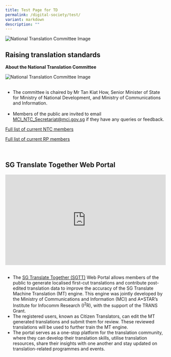 ```yaml
---
title: Test Page for TD
permalink: /digital-society/test/
variant: markdown
description: ""
---
```

<img alt="National Translation Committee Image" src="/images/TD/updated%20ifg%201\_ntc%20banner\_mci%20website%20revamp%202023.png">

<section id="“raising-translation-standards”">
	<h2>Raising translation standards</h2>

<p><strong>About the National Translation Committee</strong></p>

<img alt="National Translation Committee Image" src="https://www.mci.gov.sg/images/TD/updated%20ifg%202\_ntc%20and%20rp%20ifg\_mci%20website%20revamp%202023.png">

<ul>
&nbsp; <li>The committee is chaired by Mr Tan Kiat How, Senior Minister of State for Ministry of National Development, and Ministry of Communications and Information.</li>
&nbsp; <li>Members of the public are invited to email <a href="mailto:MCI_NTC_Secretariat@mci.gov.sg">MCI_NTC_Secretariat@mci.gov.sg</a> if they have any queries or feedback.</li>
</ul>

<p><a href="“/files/Translation/N\_NTC\_5th\_Term\_NTC\_CVs\_Updated\_as\_of\_15\_Nov\_2023.pdf”">Full list of current NTC members</a></p>
<p><a href="“/files/Translation/ntc%20-%20resource%20panels%205th%20term%20cvs%20(as%20of%2018%20sep%202023).pdf”">Full list of current RP members</a></p>&nbsp;

<section id="“sgtt-web-portal”">
	<h2>SG Translate Together Web Portal</h2>

<div style="position:relative;padding-top:56.25%;"> <iframe style="position:absolute;top:0;left:0;width:100%;height:100%;" align="center" allowfullscreen="" allow="accelerometer; autoplay; clipboard-write; encrypted-media; gyroscope; picture-in-picture" frameborder="0" title="YouTube video player" src="https://www.youtube.com/embed/-OYRSf0Kx\_Y" height="315" width="560"></iframe> </div>

<ul>
&nbsp; <li>The <a href="“https://www.sgtranslatetogether.gov.sg/“">SG Translate Together (SGTT)</a> Web Portal allows members of the public to generate localised first-cut translations and contribute post-edited translation data to improve the accuracy of the SG Translate Machine Translation (MT) engine. This engine was jointly developed by the Ministry of Communications and Information (MCI) and A*STAR’s Institute for Infocomm Research (I<sup>2</sup>R), with the support of the TRANS Grant. </li>
<li>The registered users, known as Citizen Translators, can edit the MT generated translations and submit them for review. These reviewed translations will be used to further train the MT engine.</li>
<li>The portal serves as a one-stop platform for the translation community, where they can develop their translation skills, utilise translation resources, share their insights with one another and stay updated on translation-related programmes and events.</li></ul></section></section>